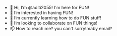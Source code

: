 - 👋 Hi, I’m @aditi2055! I'm here for FUN!
- 👀 I’m interested in having FUN!
- 🌱 I’m currently learning how to do FUN stuff!
- 💞️ I’m looking to collaborate on FUN things!
- 📫 How to reach me? you can't sorry!maby email?

<!---
aditi2055/aditi2055 is a ✨ special ✨ repository because its `README.md` (this file) appears on your GitHub profile.
You can click the Preview link to take a look at your changes.
--->
